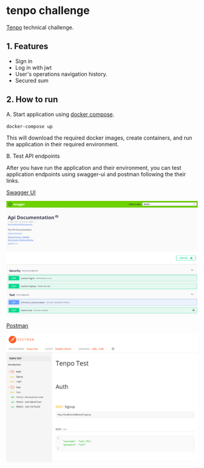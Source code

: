 # tenpo challenge

[Tenpo](https://www.tenpo.cl/) technical challenge.

## 1. Features

- Sign in
- Log in with jwt
- User's operations navigation history.
- Secured sum

## 2. How to run

A. Start application using [docker compose](https://docs.docker.com/compose/install/).

`docker-compose up`

This will download the required docker images, create containers, and run the application in their required environment.

B. Test API endpoints

After you have run the application and their environment, you can test application endpoints using swagger-ui and postman following the their links.

[Swagger UI](http://localhost:8080/swagger-ui.html)

![swagger-ui](./docs/swagger-ui.png)

[Postman](https://documenter.getpostman.com/view/1709394/TVes6mTR)

![postman](docs/postman.png)
